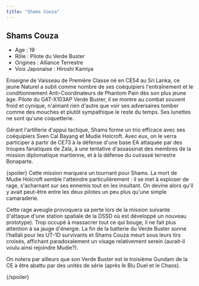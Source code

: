 ```yaml
---
title: "Shams Couza"
---
```


Shams Couza
-----------



* Age : 19
* Rôle : Pilote du Verde Buster
* Origines : Alliance Terrestre
* Voix Japonaise : Hiroshi Kamiya


Enseigne de Vaisseau de Première Classe né en CE54 au Sri Lanka, ce jeune Naturel a subit comme nombre de ses coéquipiers l'entraînement et le conditionnement Anti-Coordinateurs de Phantom Pain dès son plus jeune âge. Pilote du GAT-X103AP Verde Buster, il se montre au combat souvent froid et cynique, n'aimant rien d'autre que voir ses adversaires tomber comme des mouches et plutôt sympathique le reste du temps. Ses lunettes ne sont qu'une coquetterie.


Gérant l'artillerie d'appui tactique, Shams forme un trio efficace avec ses coéquipiers Sven Cal Bayang et Mudie Holcroft. Avec eux, on le verra participer à partir de CE73 à la défense d'une base EA attaquée par des troupes fanatiques de Zala, à une tentative d'assassinat des membres de la mission diplomatique martienne, et à la défense du cuirassé terrestre Bonaparte.


{spoiler}
Cette mission marquera un tournant pour Shams. La mort de Mudie Holcroft semble l'atteindre particulièrement : il se met à exploser de rage, s'acharnant sur ses ennemis tout en les insultant. On devine alors qu'il y avait peut-être entre les deux pilotes un peu plus qu'une simple camaraderie.


Cette rage aveugle provoquera sa perte lors de la mission suivante (l'attaque d'une station spatiale de la DSSD où est développé un nouveau prototype). Trop occupé à massacrer tout ce qui bouge, il ne fait plus attention à sa jauge d'énergie. La fin de la batterie du Verde Buster sonne l’hallali pour les UT-1D survivants et Shams Couza meurt sous leurs tirs croisés, affichant paradoxalement un visage relativement serein (aurait-il voulu ainsi rejoindre Mudie?).


On notera par ailleurs que son Verde Buster est le troisième Gundam de la CE à être abattu par des unités de série (après le Blu Duel et le Chaos).


{/spoiler}